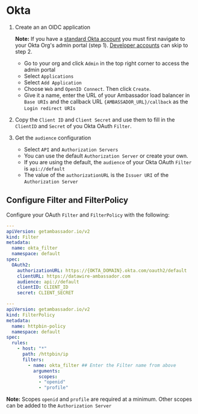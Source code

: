 # Okta

1. Create an an OIDC application

   **Note:** If you have a [standard Okta account](https://www.okta.com) you must first navigate to your Okta Org's admin portal (step 1). [Developer accounts](https://developer.okta.com) can skip to step 2.
   
   - Go to your org and click `Admin` in the top right corner to access the admin portal
   - Select `Applications`
   - Select `Add Application`
   - Choose `Web` and `OpenID Connect`. Then click `Create`.
   - Give it a name, enter the URL of your Ambassador load balancer in `Base URIs` and the callback URL `{AMBASSADOR_URL}/callback` as the `Login redirect URIs`

2. Copy the `Client ID` and `Client Secret` and use them to fill in the `ClientID` and `Secret` of you Okta OAuth `Filter`.

3. Get the `audience` configuration

   - Select `API` and `Authorization Servers`
   - You can use the default `Authorization Server` or create your own.
   - If you are using the default, the `audience` of your Okta OAuth `Filter` is `api://default`
   - The value of the `authorizationURL` is the `Issuer URI` of the `Authorization Server`

## Configure Filter and FilterPolicy

Configure your OAuth `Filter` and `FilterPolicy` with the following:


   ```yaml
   ---
   apiVersion: getambassador.io/v2
   kind: Filter
   metadata:
     name: okta_filter
     namespace: default
   spec:
     OAuth2:
       authorizationURL: https://{OKTA_DOMAIN}.okta.com/oauth2/default
       clientURL: https://datawire-ambassador.com
       audience: api://default
       clientID: CLIENT_ID
       secret: CLIENT_SECRET
   ```

   ```yaml
   ---
   apiVersion: getambassador.io/v2
   kind: FilterPolicy
   metadata:
     name: httpbin-policy
     namespace: default
   spec:
     rules:
       - host: "*"
         path: /httpbin/ip
         filters:
           - name: okta_filter ## Enter the Filter name from above
             arguments:
               scopes:
               - "openid"
               - "profile"
   ```

**Note:** Scopes `openid` and `profile` are required at a minimum. Other scopes can be added to the `Authorization Server`
